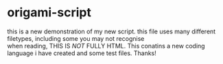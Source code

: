# origami-script
this is a new demonstration of my new script.
this file uses many different filetypes, including some you may not recognise
<br>
when reading, THIS IS _NOT_ FULLY HTML. This conatins a new coding language i have created and some test files.
Thanks!
